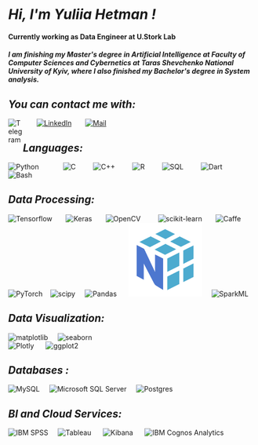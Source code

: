 

# ***Hi, I'm Yuliia Hetman !***
#### **Currently working as Data Engineer at U.Stork Lab**

##### *I am finishing my Master's degree in Artificial Intelligence at Faculty of Computer Sciences and Cybernetics at Taras Shevchenko National University of Kyiv, where I also finished my Bachelor's degree in System analysis.*


<!---
![Github stats](https://github-readme-stats.vercel.app/api?username=yhetman&show_icons=true&theme=tokyonight&count_private=true)
-->

##  *You can contact me with:*

[<img align="left" alt="Telegram" width="30px" src="https://cdn.jsdelivr.net/npm/simple-icons@v3/icons/telegram.svg" />][telegram]&nbsp;&nbsp;&nbsp;&nbsp;&nbsp;&nbsp; [<img align="" alt="LinkedIn" width="30px" src="https://cdn.jsdelivr.net/npm/simple-icons@v3/icons/linkedin.svg" />][linkedin] &nbsp;&nbsp;&nbsp;&nbsp;&nbsp;&nbsp;[<img align="" alt="Mail" width="30px" src="https://cdn.jsdelivr.net/npm/simple-icons@v3/icons/gmail.svg" />][mail] 

## *Languages:*

<img align="left" title="Python" alt="Python" width="80px" src="https://cdn3.iconfinder.com/data/icons/logos-and-brands-adobe/512/267_Python-512.png" /> &nbsp;&nbsp;&nbsp;&nbsp;&nbsp;&nbsp;&nbsp; <img align="" title="C" alt="C" width="80px" src="https://cdn.iconscout.com/icon/free/png-512/c-programming-569564.png" /> &nbsp;&nbsp;&nbsp;&nbsp;&nbsp;&nbsp;&nbsp; <img align="" title="C++" alt="C++" width="70px" src="https://upload.wikimedia.org/wikipedia/commons/thumb/1/18/ISO_C%2B%2B_Logo.svg/306px-ISO_C%2B%2B_Logo.svg.png" />  &nbsp;&nbsp;&nbsp;&nbsp;&nbsp;&nbsp;&nbsp; <img align="" title="R" alt="R" width="90px" src="https://upload.wikimedia.org/wikipedia/commons/thumb/1/1b/R_logo.svg/1280px-R_logo.svg.png" /> &nbsp;&nbsp;&nbsp;&nbsp;&nbsp;&nbsp;&nbsp; <img align="" title="SQL" alt="SQL" width="90px" src="https://cdn4.iconfinder.com/data/icons/flat-pro-database-set-1/32/sql-badge-512.png" /> &nbsp;&nbsp;&nbsp;&nbsp;&nbsp;&nbsp;&nbsp; <img align="" title="Dart" alt="Dart" height="70px" width="200px" src="https://upload.wikimedia.org/wikipedia/commons/thumb/f/fe/Dart_programming_language_logo.svg/1024px-Dart_programming_language_logo.svg.png" />&nbsp;&nbsp;&nbsp;&nbsp;&nbsp;&nbsp;&nbsp; <img align="" title="Bash" alt="Bash" width="150px" src="https://upload.wikimedia.org/wikipedia/commons/thumb/8/82/Gnu-bash-logo.svg/1200px-Gnu-bash-logo.svg.png" />

## *Data Processing:*

<img align=" " title="Tensorflow" alt="Tensorflow" width="70px" src="https://upload.wikimedia.org/wikipedia/commons/2/2d/Tensorflow_logo.svg" /> &nbsp;&nbsp;&nbsp;&nbsp;&nbsp; <img align=" " title="Keras" alt="Keras" width="170px" src="https://s3.amazonaws.com/keras.io/img/keras-logo-2018-large-1200.png" /> &nbsp;&nbsp;&nbsp;&nbsp;&nbsp; <img align="" title="OpenCV" alt="OpenCV" height="90px" src="https://upload.wikimedia.org/wikipedia/commons/thumb/3/32/OpenCV_Logo_with_text_svg_version.svg/1200px-OpenCV_Logo_with_text_svg_version.svg.png"/> &nbsp;&nbsp;&nbsp;&nbsp;&nbsp;&nbsp;&nbsp;&nbsp;<img align=" " title="scikit-learn" alt="scikit-learn" width="100px" src="https://upload.wikimedia.org/wikipedia/commons/thumb/0/05/Scikit_learn_logo_small.svg/1280px-Scikit_learn_logo_small.svg.png" />&nbsp;&nbsp;&nbsp;&nbsp;&nbsp;&nbsp; <img align=" " title="Caffe" alt="Caffe" width="120px" src="https://raw.githubusercontent.com/valohai/ml-logos/master/caffe.svg" /> &nbsp;&nbsp;&nbsp;&nbsp; <img align=" " title="PyTorch" alt="PyTorch" width="150px" src="https://upload.wikimedia.org/wikipedia/commons/thumb/c/c6/PyTorch_logo_black.svg/1200px-PyTorch_logo_black.svg.png" />&nbsp;&nbsp;&nbsp;&nbsp;<img align="" title="scipy" alt="scipy" width="60px" src="https://raw.githubusercontent.com/valohai/ml-logos/5127528b5baadb77a6ea4b999a47b4e86bf0f98b/scipy.svg" />&nbsp;&nbsp;&nbsp;&nbsp; <img align=" " title="Pandas" alt="Pandas" width="150px" src="https://raw.githubusercontent.com/valohai/ml-logos/5127528b5baadb77a6ea4b999a47b4e86bf0f98b/pandas.svg" /> &nbsp;&nbsp;&nbsp;&nbsp; <img align="" title="NumPy" alt="NumPy" width="150px" src="https://raw.githubusercontent.com/valohai/ml-logos/5127528b5baadb77a6ea4b999a47b4e86bf0f98b/numpy.svg" />&nbsp;&nbsp;&nbsp;&nbsp; <img align="" title="SparkML" alt="SparkML" width="100px" src="https://raw.githubusercontent.com/valohai/ml-logos/5127528b5baadb77a6ea4b999a47b4e86bf0f98b/spark.svg" />

## *Data Visualization:*

 <img align=" " title="matplotlib" alt="matplotlib" width="100px" src="https://raw.githubusercontent.com/valohai/ml-logos/5127528b5baadb77a6ea4b999a47b4e86bf0f98b/matplotlib.svg" />&nbsp;&nbsp;&nbsp;&nbsp; <img align=" " title="seaborn" alt="seaborn" width="120px" src="https://seaborn.pydata.org/_static/logo-wide-lightbg.svg" /> &nbsp;&nbsp;&nbsp;&nbsp;
<br /><img align=" " title="Plotly" alt="Plotly" width="150px" src="https://rapids.ai/assets/images/Plotly_Dash_logo.png" /> &nbsp;&nbsp;&nbsp;&nbsp; <img align=" " title="ggplot2" alt="ggplot2" height="70px" src="https://ggplot2.tidyverse.org/logo.png" /> 

## *Databases :*

<img align=" " title="MySQL" alt="MySQL" width="100px" src="https://raw.githubusercontent.com/detain/svg-logos/master/svg/mysql.svg" />&nbsp;&nbsp;&nbsp;&nbsp;  <img align=" " title="Microsoft SQL Server" alt="Microsoft SQL Server" width="80px" src="https://www.svgrepo.com/show/303229/microsoft-sql-server-logo.svg" />&nbsp;&nbsp;&nbsp;&nbsp;  <img align=" " title="Postgres" alt="Postgres" width="150px" src="https://softwareengineeringdaily.com/wp-content/uploads/2016/10/PostgreSQL.png" />


##  *BI and Cloud Services:*

<img align="" title="IBM SPSS" alt="IBM SPSS" width="180px" src="https://webcms.colostate.edu/ramtech/media/sites/136/2017/02/SPSS-transparent-web-banner.png" />&nbsp;&nbsp;&nbsp;&nbsp; <img align="" title="Tableau" alt="Tableau" width="180px" src="https://upload.wikimedia.org/wikipedia/ru/thumb/0/06/Tableau_logo.svg/1280px-Tableau_logo.svg.png" /> &nbsp;&nbsp;&nbsp;&nbsp; <img align="" title="Kibana" alt="Kibana" width="120px" src="https://www.pngkey.com/png/full/63-634023_kibana-logo-color-h-kibana-logo-png.png" />&nbsp;&nbsp;&nbsp;&nbsp;&nbsp; <img align=" " title="IBM Cognos Analytics" alt="IBM Cognos Analytics" height="160px" src="https://logodix.com/logo/1939187.png" />&nbsp;&nbsp;&nbsp;&nbsp; 

[telegram]: https://t.me/yhetman
[linkedin]: https://www.linkedin.com/in/yuliia-hetman-60ba95132/
[mail]: mailto:juliagetman5@gmail.com
